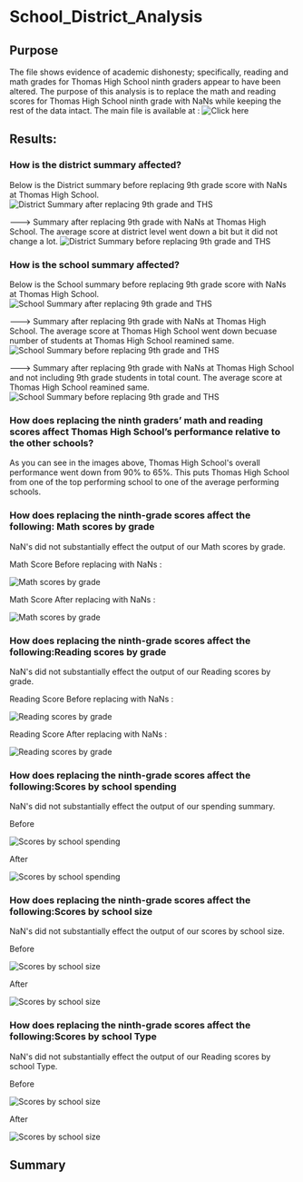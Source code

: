 # School_District_Analysis

## Purpose
The file shows evidence of academic dishonesty; specifically, reading and math grades for Thomas High School ninth graders appear to have been altered. The purpose of this analysis is to replace the math and reading scores for Thomas High School ninth grade with NaNs while keeping the rest of the data intact. 
The main file is available at : ![Click here](https://github.com/dhaval-28/School_District_Analysis/blob/main/PyCitySchools_Challenge.ipynb)


## Results:

### How is the district summary affected?
Below is the District summary before replacing 9th grade score with NaNs at Thomas High School. 
![District Summary after replacing 9th grade and THS](https://github.com/dhaval-28/School_District_Analysis/blob/main/Images/District_Summary_BeforeReplacement.png)

---> Summary after replacing 9th grade with NaNs at Thomas High School.  The average score at district level went down a bit but it did not change a lot. 
![District Summary before replacing 9th grade and THS](https://github.com/dhaval-28/School_District_Analysis/blob/main/Images/District_Summary_AfterReplacement.png)

### How is the school summary affected?
Below is the School summary before replacing 9th grade score with NaNs at Thomas High School. 
![School Summary after replacing 9th grade and THS](https://github.com/dhaval-28/School_District_Analysis/blob/main/Images/School_Summary_BeforeReplacement.png)

---> Summary after replacing 9th grade with NaNs at Thomas High School.  The average score at Thomas High School went down becuase number of students at Thomas High School reamined same. 
![School Summary before replacing 9th grade and THS](https://github.com/dhaval-28/School_District_Analysis/blob/main/Images/School_Summary_AfterReplacement.png)

---> Summary after replacing 9th grade with NaNs at Thomas High School and not including 9th grade students in total count.  The average score at Thomas High School reamined same. 
![School Summary before replacing 9th grade and THS](http://localhost:8888/view/Class/Module4%20Pandas/School_District_Analysis/Images/School_Summary_AfterReplacementExclude9grade.png)

### How does replacing the ninth graders’ math and reading scores affect Thomas High School’s performance relative to the other schools?
As you can see in the images above, Thomas High School's overall performance went down from 90% to 65%. This puts Thomas High School from one of the top performing school to one of the average performing schools. 

### How does replacing the ninth-grade scores affect the following: Math scores by grade
NaN's did not substantially effect the output of our Math scores by grade.

Math Score Before replacing with NaNs :

![Math scores by grade](https://github.com/dhaval-28/School_District_Analysis/blob/main/Images/MathScore-at%20gradelevel-Before.png)

Math Score After replacing with NaNs :

![Math scores by grade](https://github.com/dhaval-28/School_District_Analysis/blob/main/Images/MathScore-at%20gradelevel-after.png)

### How does replacing the ninth-grade scores affect the following:Reading scores by grade
NaN's did not substantially effect the output of our Reading scores by grade.

Reading Score Before replacing with NaNs :

![Reading scores by grade](https://github.com/dhaval-28/School_District_Analysis/blob/main/Images/ReadingScore-at%20gradelevel-before.png)

Reading Score After replacing with NaNs :

![Reading scores by grade](https://github.com/dhaval-28/School_District_Analysis/blob/main/Images/ReadingScore-at%20gradelevel-after.png)

### How does replacing the ninth-grade scores affect the following:Scores by school spending
NaN's did not substantially effect the output of our spending summary.

Before
 
![Scores by school spending](https://github.com/dhaval-28/School_District_Analysis/blob/main/Images/Spending-Before.png)

After

![Scores by school spending](https://github.com/dhaval-28/School_District_Analysis/blob/main/Images/Spending-After.png)

### How does replacing the ninth-grade scores affect the following:Scores by school size
NaN's did not substantially effect the output of our scores by school size.

Before

![Scores by school size](https://github.com/dhaval-28/School_District_Analysis/blob/main/Images/SchoolSize-Before.png)

After

![Scores by school size](https://github.com/dhaval-28/School_District_Analysis/blob/main/Images/SchoolSize-After.png)

### How does replacing the ninth-grade scores affect the following:Scores by school Type
NaN's did not substantially effect the output of our Reading scores by school Type.

 Before
 
![Scores by school size](https://github.com/dhaval-28/School_District_Analysis/blob/main/Images/SchoolType-Before.png)

After

![Scores by school size](https://github.com/dhaval-28/School_District_Analysis/blob/main/Images/SchoolType-After.png)


## Summary
